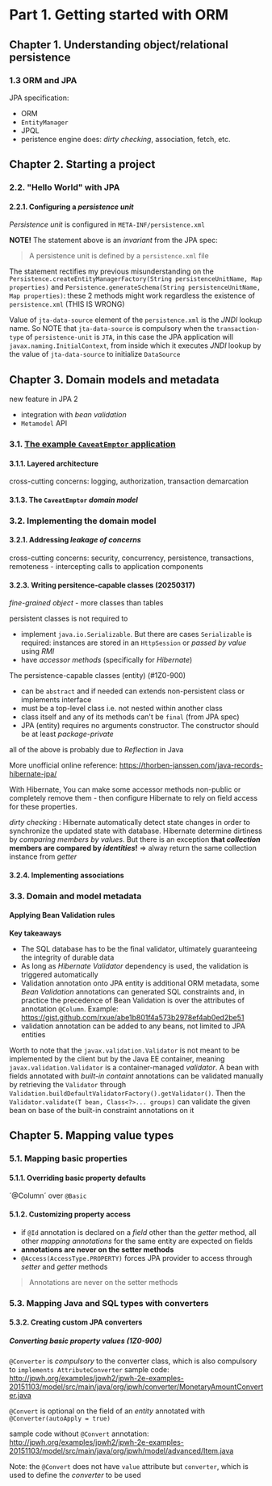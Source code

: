 # Part 1. Getting started with ORM
## Chapter 1. Understanding object/relational persistence
### 1.3 ORM and JPA
JPA specification:
 * ORM
 * `EntityManager`
 * JPQL
 * peristence engine does: *dirty checking*, association, fetch, etc.
## Chapter 2. Starting a project
### 2.2. "Hello World" with JPA
#### 2.2.1. Configuring a *persistence unit*
*Persistence unit* is configured in `META-INF/persistence.xml`

**NOTE!** The statement above is an *invariant* from the JPA spec: 

> A persistence unit is defined by a `persistence.xml` file

The statement rectifies my previous misunderstanding on the `Persistence.createEntityManagerFactory(String persistenceUnitName, Map properties)` and `Persistence.generateSchema(String persistenceUnitName, Map properties)`: these 2 methods might work regardless the existence of `persistence.xml` (THIS IS WRONG)


Value of `jta-data-source` element of the `persistence.xml` is the *JNDI* lookup name. So NOTE that `jta-data-source` is compulsory when the `transaction-type` of `persistence-unit` is `JTA`, in this case the JPA application will  `javax.naming.InitialContext`, from inside which it executes *JNDI* lookup by the value of `jta-data-source` to initialize `DataSource`
## Chapter 3. Domain models and metadata
new feature in JPA 2
* integration with *bean validation*
* `Metamodel` API
### 3.1. [The example `CaveatEmptor` application](http://www.jpwh.org/examples/jpwh/caveatemptor-jpa-061211/)
#### 3.1.1. Layered architecture
cross-cutting concerns: logging, authorization, transaction demarcation
#### 3.1.3. The `CaveatEmptor` *domain model*

### 3.2. Implementing the domain model
#### 3.2.1. Addressing *leakage of concerns*
cross-cutting concerns: security, concurrency, persistence, transactions, remoteness - intercepting calls to application components
#### 3.2.3. Writing persitence-capable classes (20250317)
*fine-grained object* - more classes than tables

persistent classes is not required to 
 * implement `java.io.Serializable`. But there are cases `Serializable` is required: instances are stored in an `HttpSession` or *passed by value* using *RMI*
 * have *accessor methods* (specifically for *Hibernate*)

The persistence-capable classes (entity) (#1Z0-900)
 * can be `abstract` and if needed can extends non-persistent class or implements interface
 * must be a top-level class i.e. not nested within another class
 * class itself and any of its methods can't be `final` (from JPA spec)
 * JPA (entity) requires no arguments constructor. The constructor should be at least *package-private*

all of the above is probably due to *Reflection* in Java

More unofficial online reference: https://thorben-janssen.com/java-records-hibernate-jpa/

With Hibernate, You can make some accessor methods non-public or completely remove them - then configure Hibernate to rely on field access for these properties.

*dirty checking* : Hibernate automatically detect state changes in order to synchronize the updated state with database. Hibernate determine dirtiness by *comparing members by values*. But there is an exception **that *collection* members are compared by *identities*!** => alway return the same collection instance from *getter*

#### 3.2.4. Implementing associations
### 3.3. Domain and model metadata
#### Applying Bean Validation rules

**Key takeaways**

* The SQL database has to be the final validator, ultimately guaranteeing the integrity of durable data
* As long as *Hibernate Validator* dependency is used, the validation is triggered automatically
* Validation annotation onto JPA entity is additional ORM metadata, some *Bean Validation* annotations can generated SQL constraints and, in practice the precedence of Bean Validation is over the attributes of annotation `@Column`. Example: https://gist.github.com/rxue/abe1b801f4a573b2978ef4ab0ed2be51
* validation annotation can be added to any beans, not limited to JPA entities

Worth to note that the `javax.validation.Validator` is not meant to be implemented by the client but by the Java EE container, meaning `javax.validation.Validator` is a container-managed *validator*. A  bean with fields annotated with *built-in containt* annotations can be validated manually by retrieving the `Validator` through `Validation.buildDefaultValidatorFactory().getValidator()`. Then the `Validator.validate(T bean, Class<?>... groups)` can validate the given bean on base of the built-in constraint annotations on it 

## Chapter 5. Mapping value types
### 5.1. Mapping basic properties
#### 5.1.1. Overriding basic property defaults
´@Column´ over `@Basic`
#### 5.1.2. Customizing property access
* if `@Id` annotation is declared on a *field* other than the *getter* method, all other *mapping annotations* for the same entity are expected on fields
* **annotations are never on the setter methods**
* `@Access(AccessType.PROPERTY)` forces JPA provider to access through *setter* and *getter* methods

> Annotations are never on the setter methods

### 5.3. Mapping Java and SQL types with converters
#### 5.3.2. Creating custom JPA converters
##### Converting basic property values (1Z0-900)

`@Converter` is *compulsory* to the converter class, which is also compulsory to `implements AttributeConverter`
sample code: http://jpwh.org/examples/jpwh2/jpwh-2e-examples-20151103/model/src/main/java/org/jpwh/converter/MonetaryAmountConverter.java

`@Convert` is optional on the field of an *entity* annotated with `@Converter(autoApply = true)`

sample code without `@Convert` annotation: http://jpwh.org/examples/jpwh2/jpwh-2e-examples-20151103/model/src/main/java/org/jpwh/model/advanced/Item.java

Note: the `@Convert` does not have `value` attribute but `converter`, which is used to define the *converter* to be used
